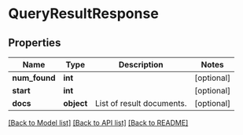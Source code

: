 # QueryResultResponse

## Properties
Name | Type | Description | Notes
------------ | ------------- | ------------- | -------------
**num_found** | **int** |  | [optional] 
**start** | **int** |  | [optional] 
**docs** | **object** | List of result documents. | [optional] 

[[Back to Model list]](../README.md#documentation-for-models) [[Back to API list]](../README.md#documentation-for-api-endpoints) [[Back to README]](../README.md)


